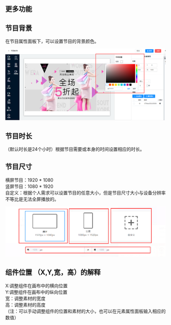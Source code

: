 ## 更多功能

## 节目背景
在节目属性面板下，可以设置节目的背景颜色。

![avatar](../images/demo/8.png)


## 节目时长
（默认时长是24个小时）根据节目需要或本身的时间设置相应的时长。


## 节目尺寸
横屏节目：1920 * 1080  
竖屏节目：1080 * 1920                                  
自定义：根据个人需求可以设置节目的任意大小，但是节目尺寸大小与设备分辨率不等比是无法全屏播放的。

![avatar](../images/demo/9.png)

## 组件位置 （X,Y,宽，高）的解释
X:调整组件在画布中的横向位置                            
Y:调整组件在画布中的纵向位置                               
宽：调整素材的宽度       
高：调整素材的高度                              
（注：可以手动调整组件的位置和素材的大小，也可以在元素属性面板输入相应的数值）
